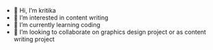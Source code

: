 - 👋 Hi, I’m kritika
- 👀 I’m interested in content writing 
- 🌱 I’m currently learning coding 
- 💞️ I’m looking to collaborate on graphics design project or as content writing project



<!---vfv
kritika08k/kritika08k is a ✨ special ✨ repository because its `README.md` (this file) appears on your GitHub profile.
You can click the Preview link to take a look at your changes.
--->
